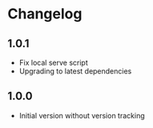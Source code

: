 # Changelog

## 1.0.1

- Fix local serve script
- Upgrading to latest dependencies

## 1.0.0

- Initial version without version tracking
